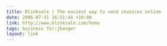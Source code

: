 ```yaml
---
title: Blinksale | The easiest way to send invoices online
date: 2006-07-31 16:31:44 +10:00
link: http://www.blinksale.com/home
tags: business for:jbanger
layout: link
---
```

